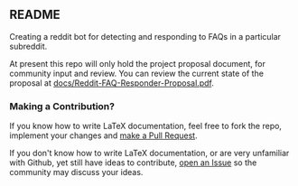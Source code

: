 ## README

Creating a reddit bot for detecting and responding to FAQs in a particular subreddit.

At present this repo will only hold the project proposal document, for community input and review. You can review the current state of the proposal at [docs/Reddit-FAQ-Responder-Proposal.pdf](https://github.com/jgreenemi/Reddit-FAQ-Responder/blob/master/docs/Reddit-FAQ-Responder-Proposal.pdf).

### Making a Contribution?

If you know how to write LaTeX documentation, feel free to fork the repo, implement your changes and [make a Pull Request](https://github.com/jgreenemi/Reddit-FAQ-Responder/pulls).

If you don't know how to write LaTeX documentation, or are very unfamiliar with Github, yet still have ideas to contribute, [open an Issue](https://github.com/jgreenemi/Reddit-FAQ-Responder/issues) so the community may discuss your ideas.


